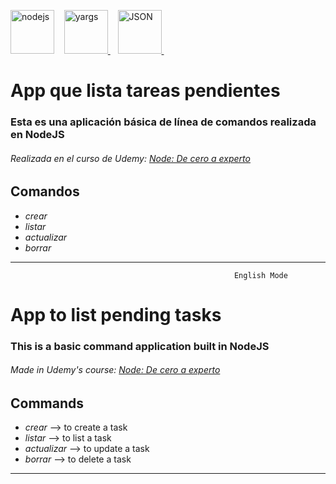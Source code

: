 <a href="https://nodejs.org" rel="nofollow"> <img src="https://camo.githubusercontent.com/985c3b14cd4b891dc32e0ae0a8ca5e20066d1af4cbebdb1937c4d0d2368719cc/68747470733a2f2f6e6f64656a732e6f72672f7374617469632f696d616765732f6c6f676f732f6e6f64656a732d6e65772d70616e746f6e652d77686974652e737667" alt="nodejs" width="70" height="70" data-canonical-src="https://nodejs.org/static/images/logos/nodejs-new-pantone-white.svg" style="max-width: 100%;"></a> &nbsp;&nbsp;
<a href="https://github.com/yargs/yargs" rel="nofollow"> <img src="http://yargs.js.org/images/yargs-laptop-hexagon.png" alt="yargs" width="70" height="70" style="max-width: 100%;"> </a> &nbsp;&nbsp;
<a href="https://www.json.org/json-en.html" rel="nofollow"> <img src="https://user-images.githubusercontent.com/30849109/158279646-b4e74ed5-fd76-4652-a141-34e3af9e4dfb.png" alt="JSON" width="70" height="70" style="max-width: 100%;"> </a> &nbsp;&nbsp;

# App que lista tareas pendientes

### Esta es una aplicación básica de línea de comandos realizada en NodeJS

###### Realizada en el curso de Udemy: [Node: De cero a experto](https://www.udemy.com/course/node-de-cero-a-experto/)

## Comandos

- *crear*
- *listar*
- *actualizar*
- *borrar*

* * *  
                                                      English Mode 

# App to list pending tasks

### This is a basic command application built in NodeJS

###### Made in Udemy's course: [Node: De cero a experto](https://www.udemy.com/course/node-de-cero-a-experto/)

## Commands

- *crear* --> to create a task
- *listar* --> to list a task
- *actualizar* --> to update a task
- *borrar* --> to delete a task


* * *

